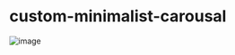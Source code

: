﻿# custom-minimalist-carousal
![image](https://github.com/Th3Un1qu3M4n/custom-minimalist-carousal/assets/57266167/d2ce1221-43bc-4186-a3e2-01240a7d16cb)
